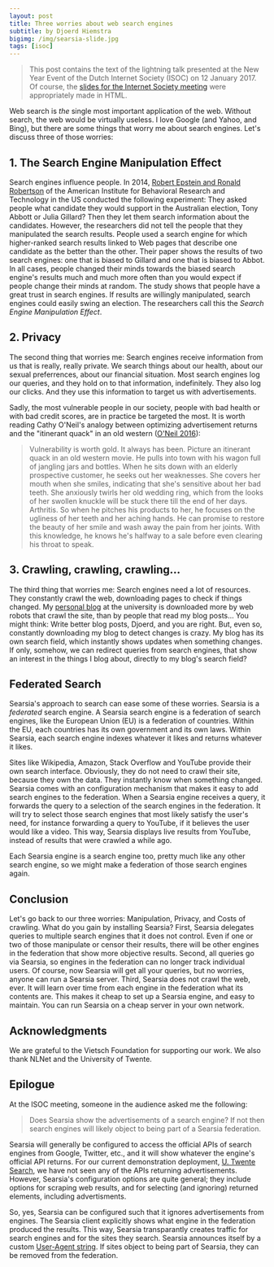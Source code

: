 ```yaml
---
layout: post
title: Three worries about web search engines
subtitle: by Djoerd Hiemstra
bigimg: /img/searsia-slide.jpg
tags: [isoc]
---
```


> This post contains the text of the lightning talk presented at the 
> New Year Event of the Dutch Internet Society (ISOC) on 12 January 2017. 
> Of course, the [slides for the Internet Society meeting][1] were 
> appropriately made in HTML.

Web search is _the_ single most important application of the web. Without search, the web would be virtually useless. I love Google (and Yahoo, and Bing), but there are some things that worry me about search engines. Let's discuss three of those worries: 


## 1. The Search Engine Manipulation Effect

Search engines influence people. In 2014, [Robert Epstein and Ronald Robertson][2] of the American Institute for Behavioral Research and Technology in the US conducted the following experiment: They asked people what candidate they would support in the Australian election, Tony Abbott or Julia Gillard? Then they let them search information about the candidates. However, the researchers did not tell the people that they manipulated the search results. People used a search engine for which  higher-ranked search results linked to Web pages that describe one candidate as the better than the other. Their paper shows the results of two search engines: one that is biased to Gillard and one that is biased to Abbot. In all cases, people changed their minds towards the biased search engine's results much and much more often than you would expect if people change their minds at random. The study shows that people have a great trust in search engines. If results are willingly manipulated, search engines could easily swing an election. The researchers call this the _Search Engine Manipulation Effect_. 

## 2. Privacy

The second thing that worries me: Search engines receive information from us that is really, really private. We search things about our health, about our sexual preferrences, about our financial situation. Most search engines log our queries, and they hold on to that information, indefinitely. They also log our clicks. And they use this information to target us with advertisements. 

Sadly, the most vulnerable people in our society, people with bad health or with bad credit scores, are in practice be targeted the most. It is worth reading Cathy O'Neil's analogy between optimizing advertisement returns and the "itinerant quack" in an old western ([O'Neil 2016][3]):

> Vulnerability is worth gold. It always has been. Picture an itinerant
> quack in an old western movie. He pulls into town with his wagon full
> of jangling jars and bottles. When he sits down with an elderly
> prospective customer, he seeks out her weaknesses. She covers her
> mouth when she smiles, indicating that she's sensitive about her bad
> teeth. She anxiously twirls her old wedding ring, which from the
> looks of her swollen knuckle will be stuck there till the end of her
> days. Arthritis. So when he pitches his products to her, he focuses
> on the ugliness of her teeth and her aching hands. He can promise to
> restore the beauty of her smile and wash away the pain from her
> joints. With this knowledge, he knows he's halfway to a sale before
> even clearing his throat to speak.


## 3. Crawling, crawling, crawling...

The third thing that worries me: Search engines need a lot of resources. They constantly crawl the web, downloading pages to check if things changed. My [personal blog][4] at the university is downloaded more by web robots that crawl the site, than by people that read my blog posts... You might think: Write better blog posts, Djoerd, and you are right. But, even so, constantly downloading my blog to detect changes is crazy. My blog has its own search field, which instantly shows updates when something changes. If only, somehow, we can redirect queries from search engines, that show an interest in the things I blog about, directly to my blog's search field?

## Federated Search

Searsia's approach to search can ease some of these worries. Searsia is a _federated_ search engine. A Searsia search engine is a federation of search engines, like the European Union (EU) is a federation of countries. Within the EU, each countries has its own government and its own laws. Within Searsia, each search engine indexes whatever it likes and returns whatever it likes. 

Sites like Wikipedia, Amazon, Stack Overflow and YouTube provide their own search interface. Obviously, they do not need to crawl their site, because they own the data. They instantly know when something changed. Searsia comes with an configuration mechanism that makes it easy to add search engines to the federation. 
When a Searsia engine receives a query, it forwards the query to a selection of the search engines in the federation. It will try to select those search engines that most likely satisfy the user's need, for instance forwarding a query to YouTube, if it believes the user would like a video. This way, Searsia displays live results from YouTube, instead of results that were crawled a while ago.

Each Searsia engine is a search engine too, pretty much like any other search engine, so we might make a federation of those search engines again.

## Conclusion

Let's go back to our three worries: Manipulation, Privacy, and Costs of crawling. What do you gain by installing Searsia? First, Searsia delegates queries to multiple search engines that it does not control. Even if one or two of those manipulate or censor their results, there will be other engines in the federation that show more objective results. Second, all queries go via Searsia, so engines in the federation can no longer track individual users. Of course, now Searsia will get all your queries, but no worries, anyone can run a Searsia server. Third, Searsia does not crawl the web, ever. It will learn over time from each engine in the federation what its contents are. This makes it cheap to set up a Searsia engine, and easy to maintain. You can run Searsia on a cheap server in your own network.

## Acknowledgments

We are grateful to the Vietsch Foundation for supporting our work. We also thank NLNet and the University of Twente.

## Epilogue

At the ISOC meeting, someone in the audience asked me the following: 

> Does Searsia show the advertisements of a search engine? 
> If not then search engines will likely object to being part of 
> a Searsia federation.

Searsia will generally be configured to access the official APIs of search engines from Google, Twitter, etc., and it will show whatever the engine's official API returns. For our current demonstration deployment, [U. Twente Search][5], we have not seen any of the APIs returning advertisements. However, Searsia's configuration options are quite general; they include options for scraping web results, and for selecting (and ignoring) returned elements, including advertisments.

So, yes, Searsia can be configured such that it ignores advertisements from engines.
The Searsia client explicitly shows what engine in the federation produced the results. This way, Searsia transparantly creates traffic for search engines and for the sites they search. Searsia announces itself by a custom [User-Agent string][6]. If sites object to being part of Searsia, they can be removed from the federation.


[1]: http://searsia.org/deck.js/isoc2017.html "Searsia: Search federated. Presented at the ISOC New Year 2017."
[2]: http://dx.doi.org/10.1073/pnas.1419828112 "Robert Epstein and Ronald Robertson. The search engine manipulation effect (SEME) and its possible impact on the outcomes of elections. Proceedings of the National Academy of Sciences of the USA 112(33), 2014."
[3]: https://weaponsofmathdestructionbook.com "Cathy O'Neil. Weapons of Math Destruction: How big data increases inequality and threatens democracy. _Crown, New York_, 2016."
[4]: http://www.cs.utwente.nl/~hiemstra/ "Djoerd Hiemstra's home page: A bit of teaching, some research, shake well..."
[5]: https://search.utwente.nl "University of Twente Search"
[6]: https://en.wikipedia.org/wiki/User_agent#Use_in_HTTP "Wikipedia: User Agent, Use in HTTP"
